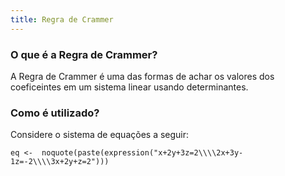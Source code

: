 ```yaml
---
title: Regra de Crammer
---
```


### O que é a Regra de Crammer?

A Regra de Crammer é uma das formas de achar os valores dos coeficeintes em um sistema linear usando determinantes.

### Como é utilizado?

Considere o sistema de equações a seguir:

```{r equation}
eq <-  noquote(paste(expression("x+2y+3z=2\\\\2x+3y-1z=-2\\\\3x+2y+z=2")))
```
